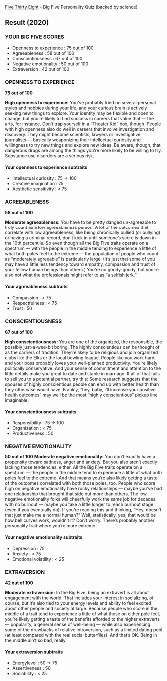 [Five Thirty Eight](https://projects.fivethirtyeight.com/personality-quiz) - Big Five Personality Quiz (backed by science)

## Result (2020)

### YOUR BIG FIVE SCORES
* Openness to experience : 75 out of 100
* Agreeableness : 58 out of 100
* Conscientiousness : 67 out of 100
* Negative emotionality : 50 out of 100
* Extraversion : 42 out of 100

### OPENNESS TO EXPERIENCE
**75 out of 100**

**High openness to experience:** You’ve probably tried on several personal styles and hobbies during your life, and your curious brain is actively seeking new things to explore. Your identity may be flexible and open to change, but you’re likely to find success in careers that value that — the arts, for instance. Don’t trap yourself in a “Theater Kid” box, though. People with high openness also do well in careers that involve investigation and discovery. They might become scientists, lawyers or investigative journalists — basically weaponizing their intellectual curiosity and willingness to try new things and explore new ideas. Be aware, though, that dangerous drugs are among the things you’re more likely to be willing to try. Substance use disorders are a serious risk.

#### Your openness to experience subtraits
* Intellectual curiosity : 75 -> 100
* Creative imagination : 75
* Aesthetic sensitivity : < 75

### AGREEABLENESS
**58 out of 100**

**Moderate agreeableness:** You have to be pretty danged un-agreeable to truly count as a low agreeableness person. A lot of the outcomes that correlate with low agreeableness, like being chronically bullied (or bullying) or having a criminal record, don’t kick in until someone’s score is down in the 10th percentile. So even though all the Big Five traits operate on a spectrum — with the people in the middle tending to experience a little of what both poles feel to the extreme — the population of people who count as “moderately agreeable” is particularly large. (It’s just that some of you may have a little less tendency toward empathy, compassion and trust of your fellow human beings than others.) You’re no goody-goody, but you’re also not what the professionals might refer to as “a selfish jerk.”

#### Your agreeableness subtraits
* Compassion : < 75
* Respectfulness : < 75
* Trust : 50

### CONSCIENTIOUSNESS
**67 out of 100**

**High conscientiousness:** You are one of the organized, the responsible, the possibly just-a-wee-bit boring. The highly conscientious can be thought of as the carriers of tradition. They’re likely to be religious and join organized clubs like the Elks or the local bowling league. People like you work hard, and your boss probably loves your well-planned productivity. You’re likely politically conservative. And your sense of commitment and attention to the little details make you great to date and stable in marriage. If all of that fails to sell you to a potential partner, try this: Some research suggests that the spouses of highly conscientious people can end up with better health than they otherwise would have. Frankly, “hey, baby, I’ll increase your positive health outcomes” may well be the most “highly conscientious” pickup line imaginable.

#### Your conscientiousness subtraits
* Responsibility : 75 -> 100
* Organization : < 75
* Productiveness : 50

### NEGATIVE EMOTIONALITY
**50 out of 100**
**Moderate negative emotionality:** You don’t exactly have a propensity toward sadness, anger and anxiety. But you also aren’t exactly lacking those tendencies, either. All the Big Five traits operate on a spectrum — the people in the middle tend to experience a little of what both poles feel to the extreme. And that means you’re also likely getting a taste of the outcomes correlated with both those poles, too. People who score high on negative emotionality have rocky relationships — maybe you’ve had one relationship that brought that side out more than others. The low negative emotionality folks will cheerfully work the same job for decades with no burnout — maybe you take a little longer to reach burnout stage (even if you eventually do). If you’re reading this and thinking, “Hey, doesn't that just make me a normal human?” Well, statistically, yes, that would be how bell curves work, wouldn’t it? Don’t worry. There’s probably another personality trait where you’re more extreme.

#### Your negative emotionality subtraits
* Depression : 75
* Anxiety : < 75
* Emotional volatility : < 25

### EXTRAVERSION
**42 out of 100**

**Moderate extraversion:** In the Big Five, being an extravert is all about engagement with the world. That includes your interest in socializing, of course, but it’s also tied to your energy levels and ability to feel excited about other people and society at large. Because people who score in the middle of a trait tend to experience a little of what those on either pole feel, you’re likely getting a taste of the benefits afforded to the higher extraverts — popularity, a general sense of well-being — while also experiencing some of the drawbacks of relative introversion, such as a limited dating pool (at least compared with the real social butterflies). And that’s OK. Being in the middle ain’t so bad, really.

#### Your extraversion subtraits
* Energylevel : 50 -> 75
* Assertiveness : 50
* Sociability : < 25

